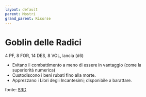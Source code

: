 ```yaml
---
layout: default
parent: Mostri
grand_parent: Risorse
---
```


# Goblin delle Radici
4 PF, 8 FOR, 14 DES, 8 VOL, lancia (d6)
- Evitano il combattimento a meno di essere in vantaggio (come la superiorità numerica)
- Custodiscono i beni rubati fino alla morte.
- Apprezzano i Libri degli Incantesimi; disponibile a barattare.

fonte: [SRD](/cairn-srd#bestiario)
